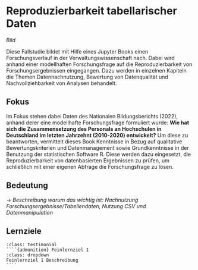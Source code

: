 # Reproduzierbarkeit tabellarischer Daten


*Bild*


Diese Fallstudie bildet mit Hilfe eines Jupyter Books einen Forschungsverlauf in der Verwaltungswissenschaft nach. Dabei wird anhand einer modellhaften Forschungsfrage auf die Reproduzierbarkeit von Forschungsergebnissen eingegangen. Dazu werden in einzelnen Kapiteln die Themen Datennachnutzung, Bewertung von Datenqualität und Nachvollziehbarkeit von Analysen behandelt.


## Fokus

Im Fokus stehen dabei Daten des Nationalen Bildungsberichts (2022), anhand derer eine modellhafte Forschungsfrage formuliert wurde: 
**Wie hat sich die Zusammensetzung des Personals an Hochschulen in Deutschland im letzten Jahrzehnt (2010-2020) entwickelt?**
Um diese zu beantworten, vermittelt dieses Book Kenntnisse in Bezug auf qualitative Bewertungskriterien und Datenmanagement sowie Grundkenntnisse in der Benutzung der statistischen Software R. Diese werden dazu eingesetzt, die Reproduzierbarkeit von datenbasierten Ergebnissen zu prüfen, um schließlich mit einer eigenen Abfrage die Forschungsfrage zu lösen.


## Bedeutung
-> *Beschreibung warum das wichtig ist: Nachnutzung Forschungsergebnisse/Tabellendaten, Nutzung CSV und Datenmanipulation*


## Lernziele

`````{admonition} Groblernziel 1
:class: testimonial
````{admonition} Feinlernziel 1
:class: dropdown
Feinlernziel 1 Beschreibung
````
`````
